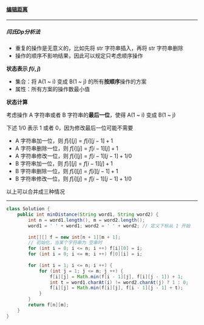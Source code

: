 #### <a href="https://leetcode.cn/problems/edit-distance/">编辑距离</a>

--------------

##### 闫氏Dp分析法

- 重复的操作是无意义的，比如先将 str 字符串插入，再将 str 字符串删除
- 操作的顺序不影响结果，因此可以规定只考虑顺序操作

**状态表示 $f(i, j)$**

- 集合：将 A(1 ~ i) 变成 B(1 ~ j) 的所有**按顺序**操作的方案
- 属性：所有方案的操作数最小值

**状态计算**

考虑操作 A 字符串或者 B 字符串的**最后一位**，使得 A(1 ~ i) 变成 B(1 ~ j) 

下述 $1/0$ 表示 1 或者 0，因为修改最后一位可能不需要

- A 字符串加一位，则 $f[i][j] = f[i][j - 1] + 1$
- A 字符串删除一位，则 $f[i][j] = f[i - 1][j] + 1$
- A 字符串修改一位，则 $f[i][j] = f[i - 1][j - 1] + 1/0$
- B 字符串加一位，则 $f[i][j] = f[i - 1][j] + 1$
- B 字符串删除一位，则 $f[i][j] = f[i][j - 1] + 1$
- B 字符串修改一位，则 $f[i][j] = f[i - 1][j - 1] + 1/0$

以上可以合并成三种情况

---------------

```java
class Solution {
    public int minDistance(String word1, String word2) {
        int n = word1.length(), m = word2.length();
        word1 = ' ' + word1; word2 = ' ' + word2; // 定义下标从 1 开始
        
        int[][] f = new int[n + 1][m + 1];
        // 初始化，当某个字符串为 空串时
        for (int i = 0; i <= n; i ++) f[i][0] = i;
        for (int i = 0; i <= m; i ++) f[0][i] = i;
        
        for (int i = 1; i <= n; i ++) {
            for (int j = 1; j <= m; j ++) {
                f[i][j] = Math.min(f[i - 1][j], f[i][j - 1]) + 1;
                int t = word1.charAt(i) != word2.charAt(j) ? 1 : 0;
                f[i][j] = Math.min(f[i][j], f[i - 1][j - 1] + t);
            }
        }
        return f[n][m];
    }
}
```

